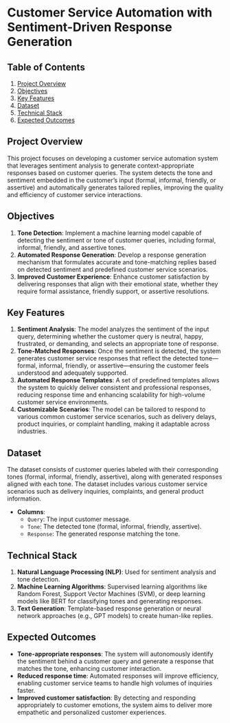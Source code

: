 # **Customer Service Automation with Sentiment-Driven Response Generation**

## **Table of Contents**
1. [Project Overview](#project-overview)
2. [Objectives](#objectives)
3. [Key Features](#key-features)
4. [Dataset](#dataset)
5. [Technical Stack](#technical-stack)
6. [Expected Outcomes](#expected-outcomes)

## **Project Overview**
This project focuses on developing a customer service automation system that leverages sentiment analysis to generate context-appropriate responses based on customer queries. The system detects the tone and sentiment embedded in the customer’s input (formal, informal, friendly, or assertive) and automatically generates tailored replies, improving the quality and efficiency of customer service interactions.

## **Objectives**
1. **Tone Detection**: Implement a machine learning model capable of detecting the sentiment or tone of customer queries, including formal, informal, friendly, and assertive tones.
2. **Automated Response Generation**: Develop a response generation mechanism that formulates accurate and tone-matching replies based on detected sentiment and predefined customer service scenarios.
3. **Improved Customer Experience**: Enhance customer satisfaction by delivering responses that align with their emotional state, whether they require formal assistance, friendly support, or assertive resolutions.

## **Key Features**
1. **Sentiment Analysis**: The model analyzes the sentiment of the input query, determining whether the customer query is neutral, happy, frustrated, or demanding, and selects an appropriate tone of response.
2. **Tone-Matched Responses**: Once the sentiment is detected, the system generates customer service responses that reflect the detected tone—formal, informal, friendly, or assertive—ensuring the customer feels understood and adequately supported.
3. **Automated Response Templates**: A set of predefined templates allows the system to quickly deliver consistent and professional responses, reducing response time and enhancing scalability for high-volume customer service environments.
4. **Customizable Scenarios**: The model can be tailored to respond to various common customer service scenarios, such as delivery delays, product inquiries, or complaint handling, making it adaptable across industries.

## **Dataset**
The dataset consists of customer queries labeled with their corresponding tones (formal, informal, friendly, assertive), along with generated responses aligned with each tone. The dataset includes various customer service scenarios such as delivery inquiries, complaints, and general product information.

- **Columns**: 
   - `Query`: The input customer message.
   - `Tone`: The detected tone (formal, informal, friendly, assertive).
   - `Response`: The generated response matching the tone.

## **Technical Stack**
1. **Natural Language Processing (NLP)**: Used for sentiment analysis and tone detection.
2. **Machine Learning Algorithms**: Supervised learning algorithms like Random Forest, Support Vector Machines (SVM), or deep learning models like BERT for classifying tones and generating responses.
3. **Text Generation**: Template-based response generation or neural network approaches (e.g., GPT models) to create human-like replies.

## **Expected Outcomes**
- **Tone-appropriate responses**: The system will autonomously identify the sentiment behind a customer query and generate a response that matches the tone, enhancing customer interaction.
- **Reduced response time**: Automated responses will improve efficiency, enabling customer service teams to handle high volumes of inquiries faster.
- **Improved customer satisfaction**: By detecting and responding appropriately to customer emotions, the system aims to deliver more empathetic and personalized customer experiences.
